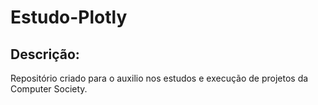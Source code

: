 # Estudo-Plotly

## Descrição:
Repositório criado para o auxilio nos estudos e execução de projetos da Computer Society.

